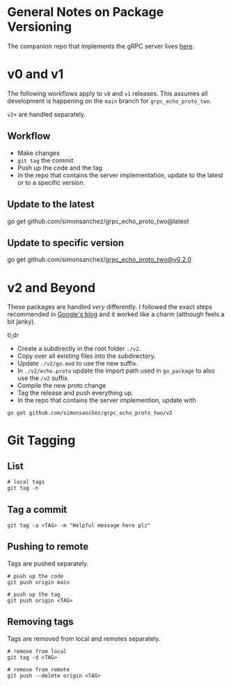 # General Notes on Package Versioning

The companion repo that implements the gRPC server lives [here](https://github.com/simonsanchez/grpc_echo_server).

# v0 and v1

The following workflows apply to `v0` and `v1` releases. This assumes all development is happening on the `main` branch for `grpc_echo_proto_two`.

`v2+` are handled separately.

## Workflow

- Make changes
- `git tag` the commit
- Push up the code and the tag
- In the repo that contains the server implementation, update to the latest or to a specific version.

## Update to the latest

go get github.com/simonsanchez/grpc_echo_proto_two@latest

## Update to specific version

go get github.com/simonsanchez/grpc_echo_proto_two@v0.2.0

# v2 and Beyond

These packages are handled _very_ differently. I followed the exact steps recommended in [Google's blog](https://blog.golang.org/v2-go-modules) and it worked like a charm (although feels a bit janky).

tl;dr

- Create a subdirectly in the root folder `./v2`.
- Copy over all existing files into the subdirectory.
- Update `./v2/go.mod` to use the new suffix.
- In `./v2/echo.proto` update the import path used in `go_package` to also use the `/v2` suffix.
- Compile the new proto change
- Tag the release and push everything up.
- In the repo that contains the server implemention, update with

```
go get github.com/simonsanchez/grpc_echo_proto_two/v2
```

# Git Tagging

## List

```
# local tags
git tag -n
```

## Tag a commit

```
git tag -a <TAG> -m "Helpful message here plz"
```

## Pushing to remote

Tags are pushed separately.

```
# push up the code
git push origin main

# push up the tag
git push origin <TAG>
```

## Removing tags

Tags are removed from local and remotes separately.

```
# remove from local
git tag -d <TAG>

# remove from remote
git push --delete origin <TAG>
```
